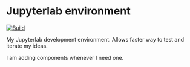 # Jupyterlab environment

[![Build](https://github.com/wonkybream/jupyterdev/actions/workflows/build.yml/badge.svg?branch=main)](https://github.com/wonkybream/jupyterdev/actions/workflows/build.yml)

My Jupyterlab development environment. Allows faster way to test and iterate my ideas.

I am adding components whenever I need one.
